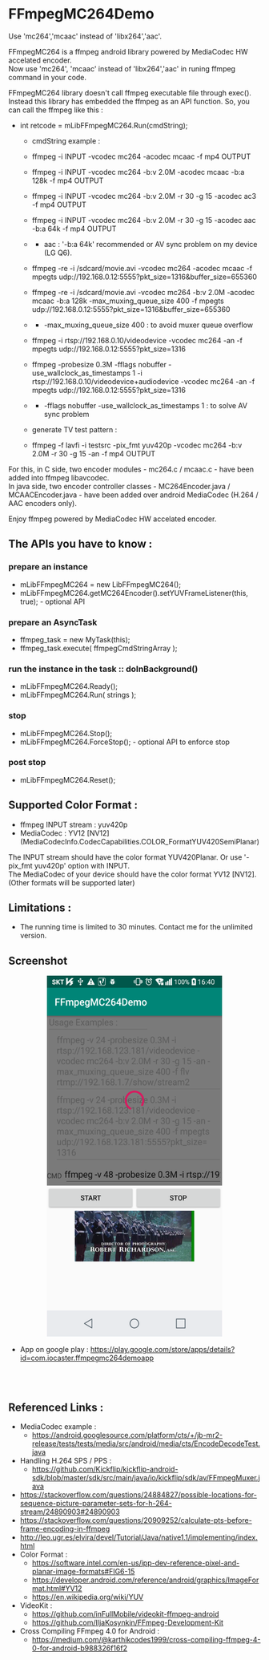 FFmpegMC264Demo
===============

Use 'mc264','mcaac' instead of 'libx264','aac'.

FFmpegMC264 is a ffmpeg android library powered by MediaCodec HW accelated encoder.<br> 
Now use 'mc264', 'mcaac' instead of 'libx264','aac' in runing ffmpeg command in your code.

FFmpegMC264 library doesn't call ffmpeg executable file through exec().
Instead this library has embedded the ffmpeg as an API function.
So, you can call the ffmpeg like this : 
* int retcode = mLibFFmpegMC264.Run(cmdString);
  - cmdString example : 
  - ffmpeg -i INPUT -vcodec mc264 -acodec mcaac -f mp4 OUTPUT
  - ffmpeg -i INPUT -vcodec mc264 -b:v 2.0M -acodec mcaac -b:a 128k -f mp4 OUTPUT
  - ffmpeg -i INPUT -vcodec mc264 -b:v 2.0M -r 30 -g 15 -acodec ac3 -f mp4 OUTPUT
  - ffmpeg -i INPUT -vcodec mc264 -b:v 2.0M -r 30 -g 15 -acodec aac -b:a 64k -f mp4 OUTPUT
  - - aac : '-b:a 64k' recommended or AV sync problem on my device (LG Q6).
  - ffmpeg -re -i /sdcard/movie.avi -vcodec mc264 -acodec mcaac -f mpegts udp://192.168.0.12:5555?pkt_size=1316&buffer_size=655360
  - ffmpeg -re -i /sdcard/movie.avi -vcodec mc264 -b:v 2.0M -acodec mcaac -b:a 128k -max_muxing_queue_size 400 -f mpegts udp://192.168.0.12:5555?pkt_size=1316&buffer_size=655360
  - - -max_muxing_queue_size 400 : to avoid muxer queue overflow
  - ffmpeg -i rtsp://192.168.0.10/videodevice -vcodec mc264 -an -f mpegts udp://192.168.0.12:5555?pkt_size=1316
  - ffmpeg -probesize 0.3M -fflags nobuffer -use_wallclock_as_timestamps 1 -i rtsp://192.168.0.10/videodevice+audiodevice -vcodec mc264 -an -f mpegts udp://192.168.0.12:5555?pkt_size=1316
  - - -fflags nobuffer -use_wallclock_as_timestamps 1 : to solve AV sync problem

  - generate TV test pattern : 
  - ffmpeg -f lavfi -i testsrc -pix_fmt yuv420p -vcodec mc264 -b:v 2.0M -r 30 -g 15 -an -f mp4 OUTPUT
  
For this, in C side, two encoder modules - mc264.c / mcaac.c - have been added into ffmpeg libavcodec.<br>
In java side, two encoder controller classes - MC264Encoder.java / MCAACEncoder.java - have been added over android MediaCodec (H.264 / AAC encoders only).

Enjoy ffmpeg powered by MediaCodec HW accelated encoder.


## The APIs you have to know : 

### prepare an instance
* mLibFFmpegMC264 = new LibFFmpegMC264();
* mLibFFmpegMC264.getMC264Encoder().setYUVFrameListener(this, true);  - optional API

### prepare an AsyncTask
* ffmpeg_task = new MyTask(this);
* ffmpeg_task.execute( ffmpegCmdStringArray );

### run the instance in the task :: doInBackground()
* mLibFFmpegMC264.Ready();
* mLibFFmpegMC264.Run( strings );

### stop
* mLibFFmpegMC264.Stop();
* mLibFFmpegMC264.ForceStop(); - optional API to enforce stop

### post stop
* mLibFFmpegMC264.Reset();


## Supported Color Format :
* ffmpeg INPUT stream : yuv420p
* MediaCodec : YV12 [NV12] (MediaCodecInfo.CodecCapabilities.COLOR_FormatYUV420SemiPlanar)

The INPUT stream should have the color format YUV420Planar. Or use '-pix_fmt yuv420p' option with INPUT.<br>
The MediaCodec of your device should have the color format YV12 [NV12]. (Other formats will be supported later)

## Limitations :
* The running time is limited to 30 minutes. Contact me for the unlimited version.



## Screenshot
<p align="center">
  <img src="./FFmpegMC264Demo-Screen.png" width="350" height="720">
</p>

* App on google play : https://play.google.com/store/apps/details?id=com.iocaster.ffmpegmc264demoapp

<br>
<br>


## Referenced Links :
* MediaCodec example :
  - https://android.googlesource.com/platform/cts/+/jb-mr2-release/tests/tests/media/src/android/media/cts/EncodeDecodeTest.java
* Handling H.264 SPS / PPS :
  - https://github.com/Kickflip/kickflip-android-sdk/blob/master/sdk/src/main/java/io/kickflip/sdk/av/FFmpegMuxer.java
* https://stackoverflow.com/questions/24884827/possible-locations-for-sequence-picture-parameter-sets-for-h-264-stream/24890903#24890903
* https://stackoverflow.com/questions/20909252/calculate-pts-before-frame-encoding-in-ffmpeg
* http://leo.ugr.es/elvira/devel/Tutorial/Java/native1.1/implementing/index.html
* Color Format :
  - https://software.intel.com/en-us/ipp-dev-reference-pixel-and-planar-image-formats#FIG6-15
  - https://developer.android.com/reference/android/graphics/ImageFormat.html#YV12
  - https://en.wikipedia.org/wiki/YUV
* VideoKit :
  - https://github.com/inFullMobile/videokit-ffmpeg-android
  - https://github.com/IljaKosynkin/FFmpeg-Development-Kit
* Cross Compiling FFmpeg 4.0 for Android :
  - https://medium.com/@karthikcodes1999/cross-compiling-ffmpeg-4-0-for-android-b988326f16f2


